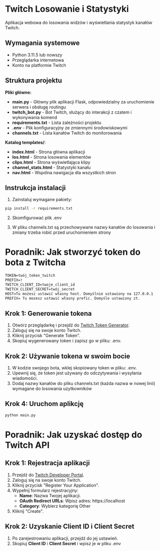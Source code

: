 # Twitch Losowanie i Statystyki
Aplikacja webowa do losowania widzów i wyświetlania statystyk kanałów Twitch.

## Wymagania systemowe
- Python 3.11.5 lub nowszy
- Przeglądarka internetowa
- Konto na platformie Twitch

## Struktura projektu

**Pliki główne:**
* **main.py** - Główny plik aplikacji Flask, odpowiedzialny za uruchomienie serwera i obsługę routingu
* **twitch_bot.py** - Bot Twitch, służący do interakcji z czatem i wykonywania komend
* **requirements.txt** - Lista zależności projektu
* **.env** - Plik konfiguracyjny ze zmiennymi środowiskowymi
* **channels.txt** - Lista kanałów Twitch do monitorowania

**Katalog templates/**:
* **index.html** - Strona główna aplikacji
* **los.html** - Strona losowania elementów
* **clips.html** - Strona wyświetlająca klipy
* **channel_stats.html** - Statystyki kanału
* **nav.html** - Wspólna nawigacja dla wszystkich stron

## Instrukcja instalacji

1. Zainstaluj wymagane pakiety:
```bash
pip install -r requirements.txt
```
2. Skomfigurować plik .env

3. W pliku channels.txt są przechowywane nazwy kanałów do losowania i zmiany trzeba robić przed uruchomieniem strony
# Poradnik: Jak stworzyć token do bota z Twitcha
``` txt
TOKEN=twój_token_twitch
PREFIX=!
TWITCH_CLIENT_ID=twoje_client_id
TWITCH_CLIENT_SECRET=twój_secret
HOST=Tu możesz ustawić własny host. Domyślnie ustawiony na 127.0.0.1
PREFIX= Tu mozesz ustawić własny prefic. Domyśle ustawiony zt.
```
## Krok 1: Generowanie tokena
1. Otwórz przeglądarkę i przejdź do [Twitch Token Generator](https://twitchtokengenerator.com/quick/vR5wTrOJ15).
2. Zaloguj się na swoje konto Twitch.
3. Kliknij przycisk "Generate Token".
4. Skopiuj wygenerowany token i zapisz go w pliku: .env.

## Krok 2: Używanie tokena w swoim bocie
1. W kodzie swojego bota, wklej skopiowany token w pliku: .env.
2. Upewnij się, że token jest używany do odczytywania i wysyłania wiadomości.
3. Dodaj nazwy kanałów do pliku channels.txt (każda nazwa w nowej linii) wymagane do losowania uzytkowników

## Krok 4: Uruchom aplikcję
```bash
python main.py
```
# Poradnik: Jak uzyskać dostęp do Twitch API

## Krok 1: Rejestracja aplikacji
1. Przejdź do [Twitch Developer Portal](https://dev.twitch.tv/console/apps).
2. Zaloguj się na swoje konto Twitch.
3. Kliknij przycisk "Register Your Application".
4. Wypełnij formularz rejestracyjny:
    - **Name**: Nazwa Twojej aplikacji.
    - **OAuth Redirect URLs**: Wpisz adres: https://localhost
    - **Category**: Wybierz kategorię Other
5. Kliknij "Create".

## Krok 2: Uzyskanie Client ID i Client Secret
1. Po zarejestrowaniu aplikacji, przejdź do jej ustawień.
2. Skopiuj **Client ID** i **Client Secret** i wpisz je w pliku .env
